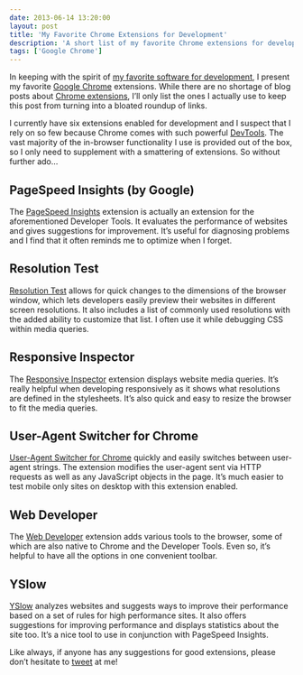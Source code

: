 ```yaml
---
date: 2013-06-14 13:20:00
layout: post
title: 'My Favorite Chrome Extensions for Development'
description: 'A short list of my favorite Chrome extensions for development.'
tags: ['Google Chrome']
---
```


In keeping with the spirit of [my favorite software for development](http://davidensinger.com/2013/05/my-favorite-web-development-software/), I present my favorite [Google Chrome](http://www.google.com/chrome) extensions. While there are no shortage of blog posts about [Chrome extensions](https://chrome.google.com/webstore/category/extensions), I’ll only list the ones I actually use to keep this post from turning into a bloated roundup of links.

I currently have six extensions enabled for development and I suspect that I rely on so few because Chrome comes with such powerful [DevTools](https://developers.google.com/chrome-developer-tools/). The vast majority of the in-browser functionality I use is provided out of the box, so I only need to supplement with a smattering of extensions. So without further ado…

## PageSpeed Insights (by Google)
The [PageSpeed Insights](https://chrome.google.com/webstore/detail/pagespeed-insights-by-goo/gplegfbjlmmehdoakndmohflojccocli?hl=en) extension is actually an extension for the aforementioned Developer Tools. It evaluates the performance of websites and gives suggestions for improvement. It’s useful for diagnosing problems and I find that it often reminds me to optimize when I forget.

## Resolution Test
[Resolution Test](https://chrome.google.com/webstore/detail/resolution-test/idhfcdbheobinplaamokffboaccidbal) allows for quick changes to the dimensions of the browser window, which lets developers easily preview their websites in different screen resolutions. It also includes a list of commonly used resolutions with the added ability to customize that list. I often use it while debugging CSS within media queries.

## Responsive Inspector
The [Responsive Inspector](https://chrome.google.com/webstore/detail/responsive-inspector/memcdolmmnmnleeiodllgpibdjlkbpim) extension displays website media queries. It’s really helpful when developing responsively as it shows what resolutions are defined in the stylesheets. It’s also quick and easy to resize the browser to fit the media queries.

## User-Agent Switcher for Chrome
[User-Agent Switcher for Chrome](https://chrome.google.com/webstore/detail/user-agent-switcher-for-c/djflhoibgkdhkhhcedjiklpkjnoahfmg) quickly and easily switches between user-agent strings. The extension modifies the user-agent sent via HTTP requests as well as any JavaScript objects in the page. It’s much easier to test mobile only sites on desktop with this extension enabled.

## Web Developer
The [Web Developer](http://chrispederick.com/work/web-developer/) extension adds various tools to the browser, some of which are also native to Chrome and the Developer Tools. Even so, it’s helpful to have all the options in one convenient toolbar.

## YSlow
[YSlow](https://chrome.google.com/webstore/detail/yslow/ninejjcohidippngpapiilnmkgllmakh) analyzes websites and suggests ways to improve their performance based on a set of rules for high performance sites. It also offers suggestions for improving performance and displays statistics about the site too. It’s a nice tool to use in conjunction with PageSpeed Insights.

Like always, if anyone has any suggestions for good extensions, please don’t hesitate to [tweet](http://twitter.com/DavidEnsinger) at me!
